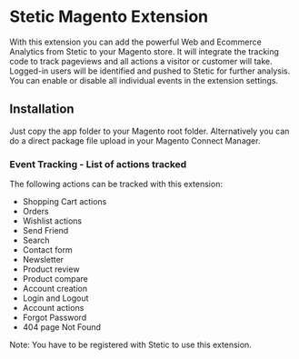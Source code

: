 # Stetic Magento Extension

With this extension you can add the powerful Web and Ecommerce Analytics from Stetic to your Magento store. 
It will integrate the tracking code to track pageviews and all actions a visitor or customer will take. 
Logged-in users will be identified and pushed to Stetic for further analysis. 
You can enable or disable all individual events in the extension settings.

## Installation

Just copy the app folder to your Magento root folder. Alternatively you can do a direct package file upload in your Magento Connect Manager.


### Event Tracking - List of actions tracked

The following actions can be tracked with this extension:

- Shopping Cart actions
- Orders
- Wishlist actions
- Send Friend
- Search
- Contact form
- Newsletter
- Product review
- Product compare
- Account creation
- Login and Logout
- Account actions
- Forgot Password
- 404 page Not Found


Note: You have to be registered with Stetic to use this extension.

